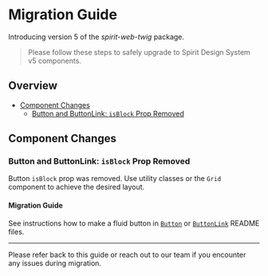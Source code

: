 # Migration Guide

Introducing version 5 of the _spirit-web-twig_ package.

> Please follow these steps to safely upgrade to Spirit Design System v5 components.

## Overview

- [Component Changes](#component-changes)
  - [Button and ButtonLink: `isBlock` Prop Removed](#button-and-buttonlink-isblock-prop-removed)

## Component Changes

### Button and ButtonLink: `isBlock` Prop Removed

Button `isBlock` prop was removed. Use utility classes or the `Grid` component to achieve the desired layout.

#### Migration Guide

See instructions how to make a fluid button in [`Button`][button-readme-fluid] or [`ButtonLink`][buttonlink-readme-fluid] README files.

---

Please refer back to this guide or reach out to our team if you encounter any issues during migration.

[button-readme-fluid]: https://github.com/lmc-eu/spirit-design-system/blob/main/packages/web-twig/src/Resources/components/Button/README.md#how-to-make-a-fluid-button
[buttonlink-readme-fluid]: https://github.com/lmc-eu/spirit-design-system/blob/main/packages/web-twig/src/Resources/components/ButtonLink/README.md#how-to-make-a-fluid-button
